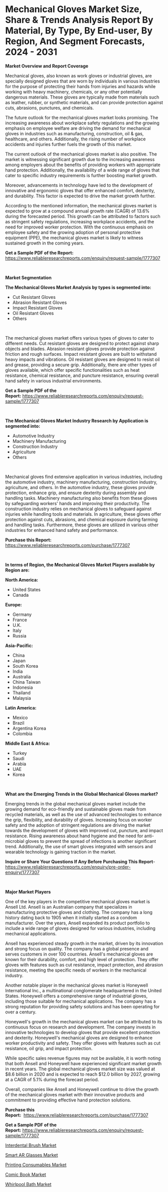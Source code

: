 <p><h1>Mechanical Gloves Market Size, Share & Trends Analysis Report By Material, By Type, By End-user, By Region, And Segment Forecasts, 2024 - 2031</h1></p><p><strong>Market Overview and Report Coverage</strong></p>
<p><p>Mechanical gloves, also known as work gloves or industrial gloves, are specially designed gloves that are worn by individuals in various industries for the purpose of protecting their hands from injuries and hazards while working with heavy machinery, chemicals, or any other potentially dangerous materials. These gloves are typically made from materials such as leather, rubber, or synthetic materials, and can provide protection against cuts, abrasions, punctures, and chemicals.</p><p>The future outlook for the mechanical gloves market looks promising. The increasing awareness about workplace safety regulations and the growing emphasis on employee welfare are driving the demand for mechanical gloves in industries such as manufacturing, construction, oil & gas, healthcare, and others. Additionally, the rising number of workplace accidents and injuries further fuels the growth of this market.</p><p>The current outlook of the mechanical gloves market is also positive. The market is witnessing significant growth due to the increasing awareness among employers about the benefits of providing workers with appropriate hand protection. Additionally, the availability of a wide range of gloves that cater to specific industry requirements is further boosting market growth.</p><p>Moreover, advancements in technology have led to the development of innovative and ergonomic gloves that offer enhanced comfort, dexterity, and durability. This factor is expected to drive the market growth further.</p><p>According to the mentioned information, the mechanical gloves market is expected to grow at a compound annual growth rate (CAGR) of 13.6% during the forecasted period. This growth can be attributed to factors such as stringent safety regulations, increasing workplace accidents, and the need for improved worker protection. With the continuous emphasis on employee safety and the growing adoption of personal protective equipment (PPE), the mechanical gloves market is likely to witness sustained growth in the coming years.</p></p>
<p><strong>Get a Sample PDF of the Report:</strong> <a href="https://www.reliableresearchreports.com/enquiry/request-sample/1777307">https://www.reliableresearchreports.com/enquiry/request-sample/1777307</a></p>
<p>&nbsp;</p>
<p><strong>Market Segmentation</strong></p>
<p><strong>The Mechanical Gloves Market Analysis by types is segmented into:</strong></p>
<p><ul><li>Cut Resistant Gloves</li><li>Abrasion Resistant Gloves</li><li>Impact Resistant Gloves</li><li>Oil Resistant Gloves</li><li>Others</li></ul></p>
<p>&nbsp;</p>
<p><p>The mechanical gloves market offers various types of gloves to cater to different needs. Cut resistant gloves are designed to protect against sharp objects and blades. Abrasion resistant gloves provide protection against friction and rough surfaces. Impact resistant gloves are built to withstand heavy impacts and vibrations. Oil resistant gloves are designed to resist oil and grease, providing a secure grip. Additionally, there are other types of gloves available, which offer specific functionalities such as heat resistance, chemical resistance, and puncture resistance, ensuring overall hand safety in various industrial environments.</p></p>
<p><strong>Get a Sample PDF of the Report:</strong>&nbsp;<a href="https://www.reliableresearchreports.com/enquiry/request-sample/1777307">https://www.reliableresearchreports.com/enquiry/request-sample/1777307</a></p>
<p>&nbsp;</p>
<p><strong>The Mechanical Gloves Market Industry Research by Application is segmented into:</strong></p>
<p><ul><li>Automotive Industry</li><li>Machinery Manufacturing</li><li>Construction Industry</li><li>Agriculture</li><li>Others</li></ul></p>
<p>&nbsp;</p>
<p><p>Mechanical gloves find extensive application in various industries, including the automotive industry, machinery manufacturing, construction industry, agriculture, and others. In the automotive industry, these gloves provide protection, enhance grip, and ensure dexterity during assembly and handling tasks. Machinery manufacturing also benefits from these gloves by safeguarding workers' hands and improving their productivity. The construction industry relies on mechanical gloves to safeguard against injuries while handling tools and materials. In agriculture, these gloves offer protection against cuts, abrasions, and chemical exposure during farming and handling tasks. Furthermore, these gloves are utilized in various other industries for enhanced hand safety and performance.</p></p>
<p><strong>Purchase this Report:</strong>&nbsp; <a href="https://www.reliableresearchreports.com/purchase/1777307">https://www.reliableresearchreports.com/purchase/1777307</a></p>
<p>&nbsp;</p>
<p><strong>In terms of Region, the Mechanical Gloves Market Players available by Region are:</strong></p>
<p>
    <p> <strong> North America: </strong>
        <ul>
            <li>United States</li>
            <li>Canada</li>
        </ul>
        </p> 
    <p> <strong> Europe: </strong>
        <ul>
            <li>Germany</li>
            <li>France</li>
            <li>U.K.</li>
            <li>Italy</li>
            <li>Russia</li>
        </ul>
        </p> 
    <p> <strong> Asia-Pacific: </strong>
        <ul>
            <li>China</li>
            <li>Japan</li>
            <li>South Korea</li>
            <li>India</li>
            <li>Australia</li>
            <li>China Taiwan</li>
            <li>Indonesia</li>
            <li>Thailand</li>
            <li>Malaysia</li>
        </ul>
        </p> 
    <p> <strong> Latin America: </strong>
        <ul>
            <li>Mexico</li>
            <li>Brazil</li>
            <li>Argentina Korea</li>
            <li>Colombia</li>
        </ul>
        </p> 
    <p> <strong> Middle East & Africa: </strong>
        <ul>
            <li>Turkey</li>
            <li>Saudi</li>
            <li>Arabia</li>
            <li>UAE</li>
            <li>Korea</li>
        </ul>
    </p>
    </p>
<p>&nbsp;</p>
<p><strong>What are the Emerging Trends in the Global Mechanical Gloves market?</strong></p>
<p><p>Emerging trends in the global mechanical gloves market include the growing demand for eco-friendly and sustainable gloves made from recycled materials, as well as the use of advanced technologies to enhance the grip, flexibility, and durability of gloves. Increasing focus on worker safety and the adoption of stringent regulations are driving the market towards the development of gloves with improved cut, puncture, and impact resistance. Rising awareness about hand hygiene and the need for anti-microbial gloves to prevent the spread of infections is another significant trend. Additionally, the use of smart gloves integrated with sensors and wearable technology is gaining traction in the market.</p></p>
<p><strong>Inquire or Share Your Questions If Any Before Purchasing This Report</strong>- <a href="https://www.reliableresearchreports.com/enquiry/pre-order-enquiry/1777307">https://www.reliableresearchreports.com/enquiry/pre-order-enquiry/1777307</a></p>
<p>&nbsp;</p>
<p><strong>Major Market Players</strong></p>
<p><p>One of the key players in the competitive mechanical gloves market is Ansell Ltd. Ansell is an Australian company that specializes in manufacturing protective gloves and clothing. The company has a long history dating back to 1905 when it initially started as a condom manufacturer. Over the years, Ansell expanded its product portfolio to include a wide range of gloves designed for various industries, including mechanical applications. </p><p>Ansell has experienced steady growth in the market, driven by its innovation and strong focus on quality. The company has a global presence and serves customers in over 100 countries. Ansell's mechanical gloves are known for their durability, comfort, and high level of protection. They offer gloves with features such as cut resistance, impact protection, and abrasion resistance, meeting the specific needs of workers in the mechanical industry. </p><p>Another notable player in the mechanical gloves market is Honeywell International Inc., a multinational conglomerate headquartered in the United States. Honeywell offers a comprehensive range of industrial gloves, including those suitable for mechanical applications. The company has a strong reputation for providing safety solutions and has been operating for over a century.</p><p>Honeywell's growth in the mechanical gloves market can be attributed to its continuous focus on research and development. The company invests in innovative technologies to develop gloves that provide excellent protection and dexterity. Honeywell's mechanical gloves are designed to enhance worker productivity and safety. They offer gloves with features such as cut resistance, oil grip, and impact protection.</p><p>While specific sales revenue figures may not be available, it is worth noting that both Ansell and Honeywell have experienced significant market growth in recent years. The global mechanical gloves market size was valued at $8.6 billion in 2020 and is expected to reach $12.0 billion by 2027, growing at a CAGR of 5.1% during the forecast period.</p><p>Overall, companies like Ansell and Honeywell continue to drive the growth of the mechanical gloves market with their innovative products and commitment to providing effective hand protection solutions.</p></p>
<p><strong>Purchase this Report:</strong>&nbsp;&nbsp;<a href="https://www.reliableresearchreports.com/purchase/1777307">https://www.reliableresearchreports.com/purchase/1777307</a></p>
<p></p>
<p><strong>Get a Sample PDF of the Report:</strong>&nbsp;<a href="https://www.reliableresearchreports.com/enquiry/request-sample/1777307">https://www.reliableresearchreports.com/enquiry/request-sample/1777307</a></p>
<p><p><a href="https://github.com/kuntayevaz/Market-Research-Report-List-2/blob/main/interdental-brush-market.md">Interdental Brush Market</a></p><p><a href="https://github.com/kipkeeva/Market-Research-Report-List-2/blob/main/smart-ar-glasses-market.md">Smart AR Glasses Market</a></p><p><a href="https://github.com/provorikovar/Market-Research-Report-List-2/blob/main/printing-consumables-market.md">Printing Consumables Market</a></p><p><a href="https://github.com/Krish2023na/Market-Research-Report-List-2/blob/main/comic-book-market.md">Comic Book Market</a></p><p><a href="https://github.com/zebdakicsin/Market-Research-Report-List-2/blob/main/whirlpool-bath-market.md">Whirlpool Bath Market</a></p></p>